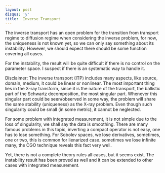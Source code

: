 ```yaml
---
layout: post
disqus: 'y'
title:  Inverse Transport
---
```


The inverse transport has an open problem for the transition from transport regime to diffusion regime when considering the inverse problem,  for now, the uniqueness is not known yet, so we can only say something about its instability. However, we should expect there should be some function covering all cases.   

For the instability, the result will be quite difficult if there is no control on the parameter space. I suspect if there is an systematic way to handle it.

Disclaimer: The inverse transport (ITP) includes many aspects, like source, domain, medium, it could be linear or nonlinear. The most important thing lies in the X-ray transform, since it is the nature of the transport, the ballistic part of the Schwartz decomposition, the most singular part. Whenever this singular part could be seen/observed in some way, the problem will share the same stability (uniqueness) as the X-ray problem. Even though such singularity could be small (in some metric), it cannot be neglected.

For some problem with integrated measurement, it is not simple due to the loss of singularity, we shall say the data is smoothing. There are many famous problems in this topic, inverting a compact operator is not easy, one has to lose something. For Sobolev spaces, we lose derivatives, sometimes, one or two, this is common for lienarized case. sometimes we lose infinite many, the CGO technique reveals this fact very well.

Yet, there is not a complete theory rules all cases, but it seems exist. The instability result has been proved as well and it can be extended to other cases with integrated measurement. 
